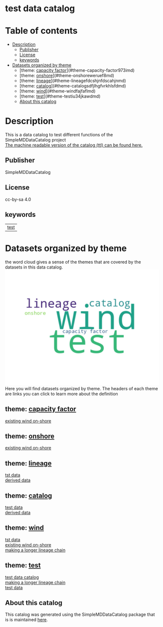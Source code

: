 
test data catalog
=================

Table of contents
=================

* [Description](#description)
	* [Publisher](#publisher)
	* [License](#license)
	* [keywords](#keywords)
* [Datasets organized by theme](#datasets-organized-by-theme)
	* [theme: [capacity factor](973I.md)](#theme-capacity-factor973imd)
	* [theme: [onshore](weruEF8.md)](#theme-onshoreweruef8md)
	* [theme: [lineage](fdcshjnfdscahjn.md)](#theme-lineagefdcshjnfdscahjnmd)
	* [theme: [catalog](sdfjlhgfvrkhlsfd.md)](#theme-catalogsdfjlhgfvrkhlsfdmd)
	* [theme: [wind](fajfafl.md)](#theme-windfajfaflmd)
	* [theme: [test](iu34jkAWD.md)](#theme-testiu34jkawdmd)
	* [About this catalog](#about-this-catalog)

# Description


This is a data catalog to test different functions of the SimpleMDDataCatalog project  
[The machine readable version of the catalog (ttl) can be found here.](catalog.ttl)
## Publisher
  
SimpleMDDataCatalog
## License
  
cc-by-sa 4.0
## keywords

||
| :--- |
|[test](iu34jkAWD.md)|

# Datasets organized by theme
  
the word cloud gives a sense of the themes that are covered by the datasets in this data catalog.  
![word cloud of dataset themes and their occurrences](figures/wordcloud.svg)  
Here you will find datasets organized by theme. The headers of each theme are links you can click to learn more about the definition
## theme: [capacity factor](973I.md)
  
[existing wind on-shore](ewrcqwfeb.md)
## theme: [onshore](weruEF8.md)
  
[existing wind on-shore](ewrcqwfeb.md)
## theme: [lineage](fdcshjnfdscahjn.md)
  
[tst data](dsdfadf.md)  
[derived data](73956.md)
## theme: [catalog](sdfjlhgfvrkhlsfd.md)
  
[test data](12345.md)  
[derived data](73956.md)
## theme: [wind](fajfafl.md)
  
[tst data](dsdfadf.md)  
[existing wind on-shore](ewrcqwfeb.md)  
[making a longer lineage chain](vgsgr.md)
## theme: [test](iu34jkAWD.md)
  
[test data catalog](None.md)  
[making a longer lineage chain](vgsgr.md)  
[test data](12345.md)
## About this catalog
  
This catalog was generated using the SimpleMDDataCatalog package that is is maintained [here](https://github.com/uuidea/SimpleMDDataCatalog).